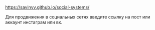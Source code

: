 https://savinvv.github.io/social-systems/



Для продвижения в социальных сетях введите ссылку на пост или аккаунт инстаграм или вк. 

